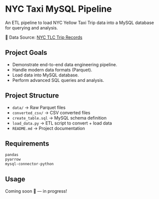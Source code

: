 # NYC Taxi MySQL Pipeline

An ETL pipeline to load NYC Yellow Taxi Trip data into a MySQL database for querying and analysis.

🚕 Data Source: [NYC TLC Trip Records](https://www.nyc.gov/site/tlc/about/tlc-trip-record-data.page)

## Project Goals

- Demonstrate end-to-end data engineering pipeline.
- Handle modern data formats (Parquet).
- Load data into MySQL database.
- Perform advanced SQL queries and analysis.

## Project Structure

- `data/` → Raw Parquet files
- `converted_csv/` → CSV converted files
- `create_table.sql` → MySQL schema definition
- `load_data.py` → ETL script to convert + load data
- `README.md` → Project documentation

## Requirements

```bash
pandas
pyarrow
mysql-connector-python
```

## Usage 
 Coming soon 🚀 — in progress!